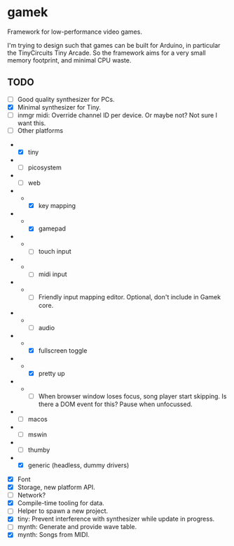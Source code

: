 # gamek

Framework for low-performance video games.

I'm trying to design such that games can be built for Arduino, in particular the TinyCircuits Tiny Arcade.
So the framework aims for a very small memory footprint, and minimal CPU waste.

## TODO

- [ ] Good quality synthesizer for PCs.
- [x] Minimal synthesizer for Tiny.
- [ ] inmgr midi: Override channel ID per device. Or maybe not? Not sure I want this.
- [ ] Other platforms
- - [x] tiny
- - [ ] picosystem
- - [ ] web
- - - [x] key mapping
- - - [x] gamepad
- - - [ ] touch input
- - - [ ] midi input
- - - [ ] Friendly input mapping editor. Optional, don't include in Gamek core.
- - - [ ] audio
- - - [x] fullscreen toggle
- - - [x] pretty up
- - - [ ] When browser window loses focus, song player start skipping. Is there a DOM event for this? Pause when unfocussed.
- - [ ] macos
- - [ ] mswin
- - [ ] thumby
- - [x] generic (headless, dummy drivers)
- [x] Font
- [x] Storage, new platform API.
- [ ] Network?
- [x] Compile-time tooling for data.
- [ ] Helper to spawn a new project.
- [x] tiny: Prevent interference with synthesizer while update in progress.
- [ ] mynth: Generate and provide wave table.
- [x] mynth: Songs from MIDI.
